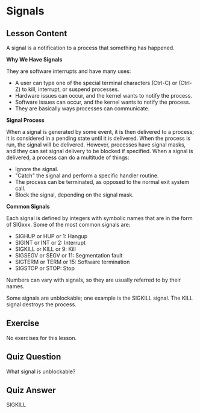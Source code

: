 # Signals

## Lesson Content

A signal is a notification to a process that something has happened.

**Why We Have Signals**

They are software interrupts and have many uses:

- A user can type one of the special terminal characters (Ctrl-C) or (Ctrl-Z) to kill, interrupt, or suspend processes.
- Hardware issues can occur, and the kernel wants to notify the process.
- Software issues can occur, and the kernel wants to notify the process.
- They are basically ways processes can communicate.

**Signal Process**

When a signal is generated by some event, it is then delivered to a process; it is considered in a pending state until it is delivered. When the process is run, the signal will be delivered. However, processes have signal masks, and they can set signal delivery to be blocked if specified. When a signal is delivered, a process can do a multitude of things:

- Ignore the signal.
- "Catch" the signal and perform a specific handler routine.
- The process can be terminated, as opposed to the normal exit system call.
- Block the signal, depending on the signal mask.

**Common Signals**

Each signal is defined by integers with symbolic names that are in the form of SIGxxx. Some of the most common signals are:

- SIGHUP or HUP or 1: Hangup
- SIGINT or INT or 2: Interrupt
- SIGKILL or KILL or 9: Kill
- SIGSEGV or SEGV or 11: Segmentation fault
- SIGTERM or TERM or 15: Software termination
- SIGSTOP or STOP: Stop

Numbers can vary with signals, so they are usually referred to by their names.

Some signals are unblockable; one example is the SIGKILL signal. The KILL signal destroys the process.

## Exercise

No exercises for this lesson.

## Quiz Question

What signal is unblockable?

## Quiz Answer

SIGKILL
